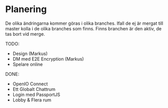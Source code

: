 # Planering

De olika ändringarna kommer göras i olika branches.
Ifall de ej är mergat till master kolla i de olika branches som finns. Finns branchen är den aktiv, de tas bort vid merge.

TODO:
 * Design (Markus)
 * DM med E2E Encryption (Markus)
 * Spelare online

DONE:
 * OpenIO Connect
 * Ett Globalt Chattrum
 * Login med PassportJS
 * Lobby & Flera rum